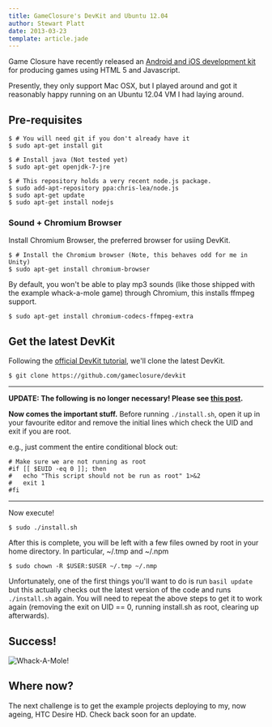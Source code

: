 ```yaml
---
title: GameClosure's DevKit and Ubuntu 12.04
author: Stewart Platt
date: 2013-03-23
template: article.jade
---
```


Game Closure have recently released an [Android and iOS development kit](https://github.com/gameclosure/devkit) for producing games using HTML 5 and Javascript.

Presently, they only support Mac OSX, but I played around and got it reasonably happy running on an Ubuntu 12.04 VM I had laying around.

## Pre-requisites

    $ # You will need git if you don't already have it
    $ sudo apt-get install git

    $ # Install java (Not tested yet)
    $ sudo apt-get openjdk-7-jre

    $ # This repository holds a very recent node.js package.
    $ sudo add-apt-repository ppa:chris-lea/node.js
    $ sudo apt-get update
    $ sudo apt-get install nodejs

### Sound + Chromium Browser

Install Chromium Browser, the preferred browser for usiing DevKit.

    $ # Install the Chromium browser (Note, this behaves odd for me in Unity)
    $ sudo apt-get install chromium-browser

By default, you won't be able to play mp3 sounds (like those shipped with the example whack-a-mole game) through Chromium, this installs ffmpeg support.

    $ sudo apt-get install chromium-codecs-ffmpeg-extra

## Get the latest DevKit

Following the [official DevKit tutorial](http://docs.gameclosure.com/guide/install.html), we'll clone the latest DevKit.

    $ git clone https://github.com/gameclosure/devkit 

----

**UPDATE: The following is no longer necessary! Please see [this post](/post/view/14).**

**Now comes the important stuff.**
Before running `./install.sh`, open it up  in your favourite editor and remove the initial lines which check the UID and exit if you are root.

e.g., just comment the entire conditional block out:

    # Make sure we are not running as root
    #if [[ $EUID -eq 0 ]]; then
    #   echo "This script should not be run as root" 1>&2
    #   exit 1
    #fi

----

Now execute!

    $ sudo ./install.sh

After this is complete, you will be left with a few files owned by root in your home directory. In particular, ~/.tmp and ~/.npm  

    $ sudo chown -R $USER:$USER ~/.tmp ~/.nmp

Unfortunately, one of the first things you'll want to do is run `basil update` but this actually checks out the latest version of the code and runs `./install.sh` again. You will need to repeat the above steps to get it to work again (removing the exit on UID == 0, running install.sh as root, clearing up afterwards).

## Success!

![Whack-A-Mole!](http://i.imgur.com/V0GN3Fl.png)

## Where now?

The next challenge is to get the example projects deploying to my, now ageing, HTC Desire HD. Check back soon for an update.
